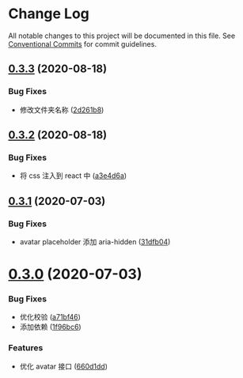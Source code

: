 # Change Log

All notable changes to this project will be documented in this file.
See [Conventional Commits](https://conventionalcommits.org) for commit guidelines.

## [0.3.3](https://github.com/nu-system/react/compare/@_nu/react-avatar@0.3.2...@_nu/react-avatar@0.3.3) (2020-08-18)

### Bug Fixes

- 修改文件夹名称 ([2d261b8](https://github.com/nu-system/react/commit/2d261b8de2b5a977482733d58902c17dd51ae880))

## [0.3.2](https://github.com/nu-system/react/compare/@_nu/react-avatar@0.3.1...@_nu/react-avatar@0.3.2) (2020-08-18)

### Bug Fixes

- 将 css 注入到 react 中 ([a3e4d6a](https://github.com/nu-system/react/commit/a3e4d6a22d345e02f2580b53212f6c063176d8b1))

## [0.3.1](https://github.com/nu-system/react/compare/@_nu/react-avatar@0.3.0...@_nu/react-avatar@0.3.1) (2020-07-03)

### Bug Fixes

- avatar placeholder 添加 aria-hidden ([31dfb04](https://github.com/nu-system/react/commit/31dfb04b64ec496f72471cc9928dbd07fe677906))

# [0.3.0](https://github.com/nu-system/react/compare/@_nu/react-avatar@0.2.3...@_nu/react-avatar@0.3.0) (2020-07-03)

### Bug Fixes

- 优化校验 ([a71bf46](https://github.com/nu-system/react/commit/a71bf46d8181e4f870c43f635ae4fcf4e01ebe83))
- 添加依赖 ([1f96bc6](https://github.com/nu-system/react/commit/1f96bc6d0df16f6b25fb34dcb6df0f811d521056))

### Features

- 优化 avatar 接口 ([660d1dd](https://github.com/nu-system/react/commit/660d1dd5c34a4949187a82328e508a2e483e6c52))
